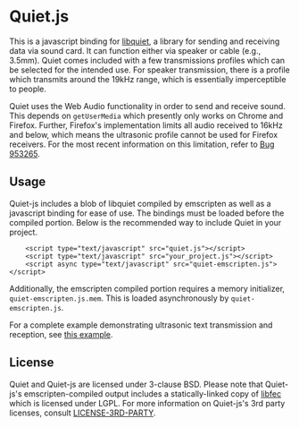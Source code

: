 Quiet.js
===========
This is a javascript binding for [libquiet](https://github.com/brian-armstrong/quiet), a library for sending and receiving data via sound card. It can function either via speaker or cable (e.g., 3.5mm). Quiet comes included with a few transmissions profiles which can be selected for the intended use. For speaker transmission, there is a profile which transmits around the 19kHz range, which is essentially imperceptible to people.

Quiet uses the Web Audio functionality in order to send and receive sound. This depends on `getUserMedia` which presently only works on Chrome and Firefox. Further, Firefox's implementation limits all audio received to 16kHz and below, which means the ultrasonic profile cannot be used for Firefox receivers. For the most recent information on this limitation, refer to [Bug 953265](https://bugzilla.mozilla.org/show_bug.cgi?id=953265).

Usage
--------
Quiet-js includes a blob of libquiet compiled by emscripten as well as a javascript binding for ease of use. The bindings must be loaded before the compiled portion. Below is the recommended way to include Quiet in your project.

```
    <script type="text/javascript" src="quiet.js"></script>
    <script type="text/javascript" src="your_project.js"></script>
    <script async type="text/javascript" src="quiet-emscripten.js"></script>
```

Additionally, the emscripten compiled portion requires a memory initializer, `quiet-emscripten.js.mem`. This is loaded asynchronously by `quiet-emscripten.js`.

For a complete example demonstrating ultrasonic text transmission and reception, see [this example](https://github.com/brian-armstrong/quiet-js/tree/master/examples/text).


License
--------
Quiet and Quiet-js are licensed under 3-clause BSD. Please note that Quiet-js's emscripten-compiled output includes a statically-linked copy of [libfec](http://www.ka9q.net/code/fec/) which is licensed under LGPL. For more information on Quiet-js's 3rd party licenses, consult [LICENSE-3RD-PARTY](https://github.com/brian-armstrong/quiet-js/blob/master/LICENSE-3RD-PARTY.txt).
